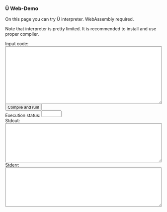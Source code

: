 ### Ü Web-Demo

On this page you can try Ü interpreter.
WebAssembly required.

Note that interpreter is pretty limited.
It is recommended to install and use proper compiler.

<div>
Input code:
<br>
<textarea id="input" spellcheck="false" style="font-family: monospace; width: 100%;" rows="12"></textarea>
<br>
<button onClick="CompileAndRun()"> Compile and run! </button>
<br>
Execution status:
<textarea id="execution_status" readonly style="font-family: monospace; width: 64px; resize: none;" rows="1"></textarea>
<br>
Stdout:
<br>
<textarea id="output" readonly style="font-family: monospace; width: 100%;" rows="8"></textarea>
<br>
Stderr:
<br>
<textarea id="output_err" readonly style="font-family: monospace; width: 100%;" rows="8"></textarea>
<script type="text/javascript">

	var text_in_element = document.getElementById("input");
	var text_out_element = document.getElementById("output");
	var text_out_err_element = document.getElementById("output_err");
	var execution_status_element = document.getElementById("execution_status");
	text_out_element.value = "";
	text_out_err_element.value = "";
	execution_status_element.value = "";

	function CompileAndRun()
	{

		execution_status_element.value=  '';
		text_out_element.value = '';
		text_out_err_element.value = '';

		var interpreter_result = InterpreterCompileAndRun( text_in_element.value );
		execution_status_element.value = interpreter_result[0];
		text_out_element.value = interpreter_result[1];
		text_out_err_element.value = interpreter_result[2];
	};

</script>
<script async="" src="Interpreter_launcher.js"></script>
<script async="" src="Interpreter.js"></script>
</div>
